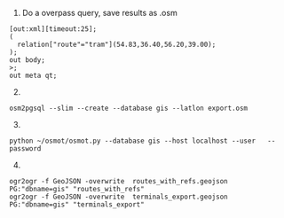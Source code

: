 1. Do a overpass query, save results as .osm


```
[out:xml][timeout:25];
(
  relation["route"="tram"](54.83,36.40,56.20,39.00);
);
out body;
>;
out meta qt;
```
2. 
```
osm2pgsql --slim --create --database gis --latlon export.osm
```
3. 
```
python ~/osmot/osmot.py --database gis --host localhost --user   --password 
```
4. 
```
ogr2ogr -f GeoJSON -overwrite  routes_with_refs.geojson  PG:"dbname=gis" "routes_with_refs"
ogr2ogr -f GeoJSON -overwrite  terminals_export.geojson  PG:"dbname=gis" "terminals_export"
```
